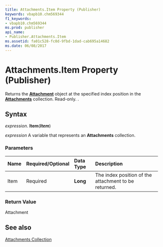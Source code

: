 ```yaml
---
title: Attachments.Item Property (Publisher)
keywords: vbapb10.chm569344
f1_keywords:
- vbapb10.chm569344
ms.prod: publisher
api_name:
- Publisher.Attachments.Item
ms.assetid: fa01c528-fc0d-9fbd-1dad-cab695a14682
ms.date: 06/08/2017
---
```



# Attachments.Item Property (Publisher)

Returns the  **[Attachment](Publisher.Attachment.md)** object at the specified index position in the **[Attachments](Publisher.Attachments.md)** collection. Read-only. .


## Syntax

 _expression_. **Item**(**_Item_**)

 _expression_ A variable that represents an  **Attachments** collection.


### Parameters



|**Name**|**Required/Optional**|**Data Type**|**Description**|
|:-----|:-----|:-----|:-----|
|Item|Required| **Long**|The index position of the attachment to be returned.|

### Return Value

Attachment


## See also


 [Attachments Collection](Publisher.Attachments.md)

